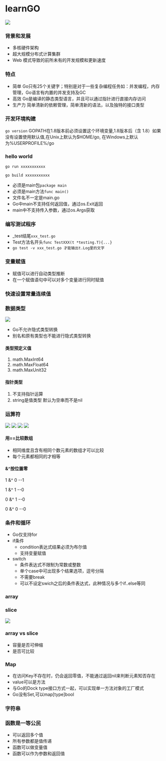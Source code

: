 # learnGO
![](./images/go_1.png)

### 背景和发展
- 多核硬件架构
- 超大规模分布式计算集群
- Web 模式导致的前所未有的开发规模和更新速度

### 特点
- 简单
Go只有25个关键字；特别是对于一些复杂编程任务如：并发编程，内存管理，Go语言有内置的并发支持及GC
- 高效
Go是编译的静态类型语言，并且可以通过指针进行直接内存访问
- 生产力
简单清新的依赖管理，简单清新的语法，以及独特的接口类型

### 开发环境构建
`go version`
GOPATH在1.8版本前必须设置这个环境变量,1.8版本后（含 1.8）如果没有设置使用默认值,在Unix上默认为$HOME/go, 在Windows上默认为%USERPROFILE%/go

### hello world
`go run xxxxxxxxxxx`

`go build xxxxxxxxxxx`
- 必须是main包`package main`
- 必须是main方法`func main()`
- 文件名不一定是main.go
- Go中main不支持任何返回值，通过os.Exit返回
- main中不支持传入参数，通过os.Args获取

### 编写测试程序
- _test结尾`xxx_test.go`
- Test方法名开头`func TestXXX(t *testing.T){...}`
- `go test -v xxx_test.go 才能输出t.Log里的文字`

### 变量赋值
- 赋值可以进行自动类型推断
- 在一个赋值语句中可以对多个变量进行同时赋值

### 快速设置常量连续值

### 数据类型
![](./images/go_2.png)
- Go不允许隐式类型转换
- 别名和原有类型也不能进行隐式类型转换

#### 类型预定义值
1. math.MaxInt64
2. math.MaxFloat64
3. math.MaxUnit32

#### 指针类型
1. 不支持指针运算
2. string是值类型 默认为空串而不是nil

### 运算符
![](./images/go_3.png)
![](./images/go_4.png)
![](./images/go_5.png)
![](./images/go_6.png)

#### 用==比较数组
- 相同维度且含有相同个数元素的数组才可以比较
- 每个元素都相同的才相等

#### &^按位置零
1 &^ 0 --1

1 &^ 1 --0

0 &^ 1 --0

0 &^ 0 --0

### 条件和循环
- Go仅支持for
- if条件
  - condition表达式结果必须为布尔值
  - 支持变量赋值
- switch
  - 条件表达式不限制为常数或整数
  - 单个case中可出现多个结果选项，逗号分隔
  - 不需要break
  - 可以不设定swich之后的条件表达式，此种情况与多个if..else等同

### array
### slice
![](./images/go_7.png)

### array vs slice
- 容量是否可伸缩
- 是否可比较

### Map
- 在访问Key不存在时，仍会返回零值，不能通过返回nil来判断元素知否存在
- value可以是方法
- 与Go的Dock type接口方式一起，可以实现单一方法对象的工厂模式
- Go没有Set,可以map[type]bool

### 字符串

### 函数是一等公民
- 可以返回多个值
- 所有参数都是值传递
- 函数可以做变量值
- 函数可以作为参数和返回值


